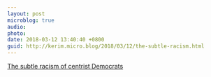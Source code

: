 ```yaml
---
layout: post
microblog: true
audio: 
photo: 
date: 2018-03-12 13:40:40 +0800
guid: http://kerim.micro.blog/2018/03/12/the-subtle-racism.html
---
```

[The subtle racism of centrist Democrats](http://theweek.com/articles/759789/subtle-racism-centrist-democrats)
